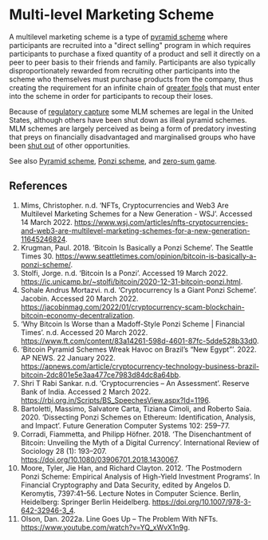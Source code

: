 # Multi-level Marketing Scheme
A multilevel marketing scheme is a type of [pyramid scheme](pyramid-scheme.md) where participants are recruited into a "direct selling" program in which requires participants to purchase a fixed quantity of a product and sell it directly on a peer to peer basis to their friends and family.  Participants are also typically disproportionately rewarded from recruiting other participants into the scheme who themselves must purchase products from the company, thus creating the requirement for an infinite chain of [greater fools](greater-fool-theory.md) that must enter into the scheme in order for participants to recoup their loses.

Because of [regulatory capture](regulatory-capture.md) some MLM schemes are legal in the United States, although others have been shut down as illeal pyramid schemes. MLM schemes are largely perceived as being a form of predatory investing that preys on financially disadvantaged and marginalised groups who have been [shut out](predatory-inclusion.md) of other opportunities.

See also [Pyramid scheme](pyramid-scheme.md), [Ponzi scheme](ponzi-scheme.md), and [zero-sum game](zero-sum-game.md).

## References
1. Mims, Christopher. n.d. ‘NFTs, Cryptocurrencies and Web3 Are Multilevel Marketing Schemes for a New Generation - WSJ’. Accessed 14 March 2022. https://www.wsj.com/articles/nfts-cryptocurrencies-and-web3-are-multilevel-marketing-schemes-for-a-new-generation-11645246824.
1. Krugman, Paul. 2018. ‘Bitcoin Is Basically a Ponzi Scheme’. The Seattle Times 30. https://www.seattletimes.com/opinion/bitcoin-is-basically-a-ponzi-scheme/.
1. Stolfi, Jorge. n.d. ‘Bitcoin Is a Ponzi’. Accessed 19 March 2022. https://ic.unicamp.br/~stolfi/bitcoin/2020-12-31-bitcoin-ponzi.html.
1. Sohale Andrus Mortazvi. n.d. ‘Cryptocurrency Is a Giant Ponzi Scheme’. Jacobin. Accessed 20 March 2022. https://jacobinmag.com/2022/01/cryptocurrency-scam-blockchain-bitcoin-economy-decentralization.
1. ‘Why Bitcoin Is Worse than a Madoff-Style Ponzi Scheme | Financial Times’. n.d. Accessed 20 March 2022. https://www.ft.com/content/83a14261-598d-4601-87fc-5dde528b33d0.
1. ‘Bitcoin Pyramid Schemes Wreak Havoc on Brazil’s “New Egypt”’. 2022. AP NEWS. 22 January 2022. https://apnews.com/article/cryptocurrency-technology-business-brazil-bitcoin-2dc801e5e3aa477ce7983d84dc8a64bb.
1. Shri T Rabi Sankar. n.d. ‘Cryptocurrencies – An Assessment’. Reserve Bank of India. Accessed 2 March 2022. https://rbi.org.in/Scripts/BS_SpeechesView.aspx?Id=1196.
1. Bartoletti, Massimo, Salvatore Carta, Tiziana Cimoli, and Roberto Saia. 2020. ‘Dissecting Ponzi Schemes on Ethereum: Identification, Analysis, and Impact’. Future Generation Computer Systems 102: 259–77.
1. Corradi, Fiammetta, and Philipp Höfner. 2018. ‘The Disenchantment of Bitcoin: Unveiling the Myth of a Digital Currency’. International Review of Sociology 28 (1): 193–207. https://doi.org/10.1080/03906701.2018.1430067.
1. Moore, Tyler, Jie Han, and Richard Clayton. 2012. ‘The Postmodern Ponzi Scheme: Empirical Analysis of High-Yield Investment Programs’. In Financial Cryptography and Data Security, edited by Angelos D. Keromytis, 7397:41–56. Lecture Notes in Computer Science. Berlin, Heidelberg: Springer Berlin Heidelberg. https://doi.org/10.1007/978-3-642-32946-3_4.
1. Olson, Dan. 2022a. Line Goes Up – The Problem With NFTs. https://www.youtube.com/watch?v=YQ_xWvX1n9g.